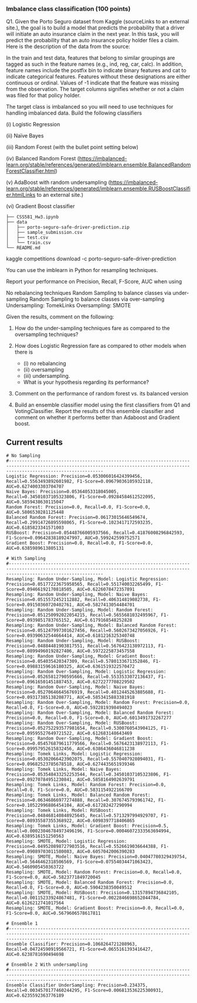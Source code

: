 ### Imbalance class classification (100 points)

Q1. Given the Porto Seguro dataset from Kaggle (sourceLinks to an external site.), the goal is to build a model that predicts the probability that a driver will initiate an auto insurance claim in the next year. In this task, you will predict the probability that an auto insurance policy holder files a claim. Here is the description of the data from the source:

In the train and test data, features that belong to similar groupings are tagged as such in the feature names (e.g., ind, reg, car, calc). In addition, feature names include the postfix bin to indicate binary features and cat to indicate categorical features. Features without these designations are either continuous or ordinal. Values of -1 indicate that the feature was missing from the observation. The target columns signifies whether or not a claim was filed for that policy holder.  

The target class is imbalanced so you will need to use techniques for handling imbalanced data. Build the following classifiers 

(i) Logistic Regression 

(ii) Naïve Bayes 

(iii) Random Forest (with the bullet point setting below)

(iv) Balanced Random Forest (https://imbalanced-learn.org/stable/references/generated/imblearn.ensemble.BalancedRandomForestClassifier.html)

(v) AdaBoost with random undersampling (https://imbalanced-learn.org/stable/references/generated/imblearn.ensemble.RUSBoostClassifier.htmlLinks to an external site.)

(vi) Gradient Boost classifier



```
├── CSS581_Hw3.ipynb
├── data
│   ├── porto-seguro-safe-driver-prediction.zip
│   ├── sample_submission.csv
│   ├── test.csv
│   └── train.csv
└── README.md
```
kaggle competitions download -c porto-seguro-safe-driver-prediction

 

You can use the imblearn in Python for resampling techniques.  

Report your performance on Precision, Recall, F-Score, AUC when using

No rebalancing techniques
Random Sampling to balance classes via under-sampling
Random Sampling to balance classes via over-sampling
Undersampling: TomekLinks
Oversampling: SMOTE
 

Given the results, comment on the following:

1. How do the under-sampling techniques fare as compared to the oversampling techniques?
2. How does Logistic Regression fare as compared to other models when there is 
   - (i) no rebalancing 
   - (ii) oversampling 
   - (iii) undersampling. 
   - What is your hypothesis regarding its performance?
   
3. Comment on the performance of random forest vs. its balanced version
4. Build an ensemble classifier model using the first classifiers from Q1 and VotingClassifier. Report the results of this ensemble classifier and comment on whether it performs better than Adaboost and Gradient boost. 


## Current results
```
# No Sampling
#--------------------------------------------------------------------------------------------------------------------------------------------------------------------------------
Logistic Regression: Precision=0.053006016424399456, Recall=0.5563493892601982, F1-Score=0.09679036105932118, AUC=0.6274003303704707
Naive Bayes: Precision=0.05364053318045005, Recall=0.34501037105323806, F1-Score=0.09284584612522095, AUC=0.5859438630115047
Random Forest: Precision=0.0, Recall=0.0, F1-Score=0.0, AUC=0.5806530281125448
Balanced Random Forest: Precision=0.06173015646549674, Recall=0.29914726895598065, F1-Score=0.1023417172593235, AUC=0.6185823341571003
RUSBoost: Precision=0.05448766005937566, Recall=0.41876008296842593, F1-Score=0.09642838189247997, AUC=0.599242599752571
Gradient Boost: Precision=0.0, Recall=0.0, F1-Score=0.0, AUC=0.6385989613805131

# With Sampling
#--------------------------------------------------------------------------------------------------------------------------------------------------------------------------------
Resampling: Random Under-Sampling, Model: Logistic Regression: Precision=0.05177223675958565, Recall=0.551740032265499, F1-Score=0.09466192170818505, AUC=0.6226078472357891
Resampling: Random Under-Sampling, Model: Naive Bayes: Precision=0.0515572452112882, Recall=0.406314819082738, F1-Score=0.09150360720402761, AUC=0.5827413054484701
Resampling: Random Under-Sampling, Model: Random Forest: Precision=0.051250992022054215, Recall=0.5655681032495967, F1-Score=0.0939851783765152, AUC=0.6179168548252828
Resampling: Random Under-Sampling, Model: Balanced Random Forest: Precision=0.051247997301627456, Recall=0.5602673427056926, F1-Score=0.09390632544664414, AUC=0.6181216325340748
Resampling: Random Under-Sampling, Model: RUSBoost: Precision=0.04884481903817551, Recall=0.5676423138972113, F1-Score=0.08994960192827406, AUC=0.5972225873457558
Resampling: Random Under-Sampling, Model: Gradient Boost: Precision=0.054035420347309, Recall=0.5780133671352846, F1-Score=0.09883159616180325, AUC=0.6361519322570472
Resampling: Random Over-Sampling, Model: Logistic Regression: Precision=0.05265812790595666, Recall=0.5533533072136437, F1-Score=0.09616501451887453, AUC=0.6272277708229502
Resampling: Random Over-Sampling, Model: Naive Bayes: Precision=0.05270646645676919, Recall=0.4012445263885688, F1-Score=0.09317385138208771, AUC=0.5853415883381918
Resampling: Random Over-Sampling, Model: Random Forest: Precision=0.0, Recall=0.0, F1-Score=0.0, AUC=0.5922819398494023
Resampling: Random Over-Sampling, Model: Balanced Random Forest: Precision=0.0, Recall=0.0, F1-Score=0.0, AUC=0.6013491732267277
Resampling: Random Over-Sampling, Model: RUSBoost: Precision=0.052752293577981654, Recall=0.5300760543904125, F1-Score=0.09595527649721522, AUC=0.612683148643469
Resampling: Random Over-Sampling, Model: Gradient Boost: Precision=0.054576879611779566, Recall=0.5676423138972113, F1-Score=0.09957952615832456, AUC=0.6386436046811238
Resampling: Tomek Links, Model: Logistic Regression: Precision=0.05302066423902075, Recall=0.5570407928094031, F1-Score=0.09682523785678518, AUC=0.6274435651939346
Resampling: Tomek Links, Model: Naive Bayes: Precision=0.053548433252253544, Recall=0.34501037105323806, F1-Score=0.09270784951230841, AUC=0.5858164902639791
Resampling: Tomek Links, Model: Random Forest: Precision=0.0, Recall=0.0, F1-Score=0.0, AUC=0.5831154922166709
Resampling: Tomek Links, Model: Balanced Random Forest: Precision=0.06346866977274888, Recall=0.3076745793961742, F1-Score=0.10522996886454104, AUC=0.617282427290994
Resampling: Tomek Links, Model: RUSBoost: Precision=0.048468140848925645, Recall=0.5713297994929707, F1-Score=0.08935587355368922, AUC=0.6098397718406865
Resampling: Tomek Links, Model: Gradient Boost: Precision=0.5, Recall=0.00023046784973496196, F1-Score=0.00046072333563694994, AUC=0.6389516151250563
Resampling: SMOTE, Model: Logistic Regression: Precision=0.049520898727903516, Recall=0.5526619036644388, F1-Score=0.09089703011580083, AUC=0.6057042006390283
Resampling: SMOTE, Model: Naive Bayes: Precision=0.04047780329439754, Recall=0.5646462318506569, F1-Score=0.07554034471063423, AUC=0.5460905450363722
Resampling: SMOTE, Model: Random Forest: Precision=0.0, Recall=0.0, F1-Score=0.0, AUC=0.5823771849720045
Resampling: SMOTE, Model: Balanced Random Forest: Precision=0.0, Recall=0.0, F1-Score=0.0, AUC=0.5904238350049512
Resampling: SMOTE, Model: RUSBoost: Precision=0.13157894736842105, Recall=0.00115233924867481, F1-Score=0.0022846698652044784, AUC=0.6126212741017564
Resampling: SMOTE, Model: Gradient Boost: Precision=0.0, Recall=0.0, F1-Score=0.0, AUC=0.5679606578617811

# Ensemble 1
#--------------------------------------------------------------------------------------------------------------------------------------------------------------------------------
Ensemble Classifier: Precision=0.1068264721208963, Recall=0.04724590919566721, F1-Score=0.0655161393416427, AUC=0.6238781690494698

# Ensemble 2 With undersampling
#--------------------------------------------------------------------------------------------------------------------------------------------------------------------------------
Ensemble Classifier UnderSampling: Precision=0.234375, Recall=0.0034570177460244295, F1-Score=0.006813536225300931, AUC=0.6235592363776189

```